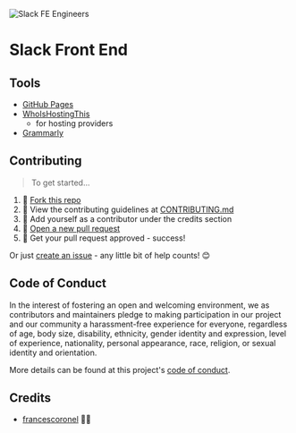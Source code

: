 ![Slack FE Engineers](https://i.imgur.com/hSG2KWa.png)

# Slack Front End

## Tools

* [GitHub Pages](https://pages.github.com)
* [WhoIsHostingThis](https://www.whoishostingthis.com)
  * for hosting providers
* [Grammarly](https://grammarly.com)

## Contributing

> To get started...

1.  🍴 [Fork this repo](https://github.com/francescoronel/slack-front-end#fork-destination-box)
2.  🔨 View the contributing guidelines at [CONTRIBUTING.md](CONTRIBUTING.md)
3.  👥 Add yourself as a contributor under the credits section
4.  🔧 [Open a new pull request](https://github.com/francescoronel/slack-front-end/compare)
5.  🎉 Get your pull request approved - success!

Or just [create an issue](https://github.com/francescoronel/slack-front-end/issues) - any little bit of help counts! 😊

## Code of Conduct

In the interest of fostering an open and welcoming environment, we as contributors and maintainers pledge to making participation in our project and our community a harassment-free experience for everyone, regardless of age, body size, disability, ethnicity, gender identity and expression, level of experience, nationality, personal appearance, race, religion, or sexual identity and orientation.

More details can be found at this project's [code of conduct](.github/CODE_OF_CONDUCT.md).

## Credits

* [francescoronel](https://github.com/francescoronel) 🍓🍫
